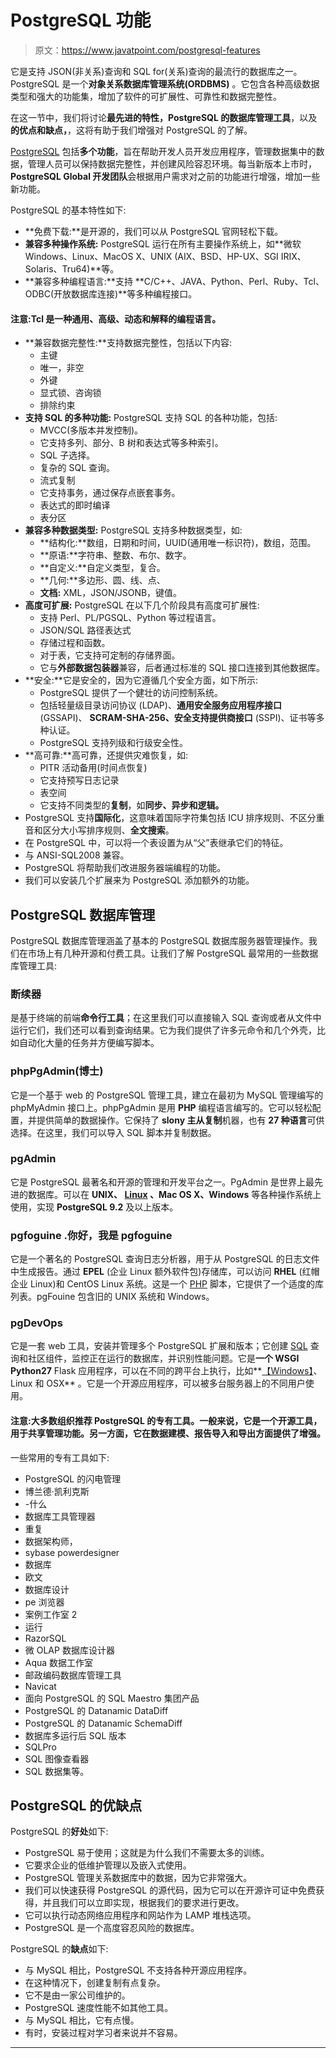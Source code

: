 # PostgreSQL 功能

> 原文：<https://www.javatpoint.com/postgresql-features>

它是支持 JSON(非关系)查询和 SQL for(关系)查询的最流行的数据库之一。PostgreSQL 是一个**对象关系数据库管理系统(ORDBMS)** 。它包含各种高级数据类型和强大的功能集，增加了软件的可扩展性、可靠性和数据完整性。

在这一节中，我们将讨论**最先进的特性，PostgreSQL 的数据库管理工具**，以及**的优点和缺点，**，这将有助于我们增强对 PostgreSQL 的了解。

[PostgreSQL](https://www.javatpoint.com/postgresql-tutorial) 包括**多个功能**，旨在帮助开发人员开发应用程序，管理数据集中的数据，管理人员可以保持数据完整性，并创建风险容忍环境。每当新版本上市时， **PostgreSQL Global 开发团队**会根据用户需求对之前的功能进行增强，增加一些新功能。

PostgreSQL 的基本特性如下:

*   **免费下载:**是开源的，我们可以从 PostgreSQL 官网轻松下载。
*   **兼容多种操作系统:** PostgreSQL 运行在所有主要操作系统上，如**微软 Windows、Linux、MacOS X、UNIX (AIX、BSD、HP-UX、SGI IRIX、Solaris、Tru64)**等。
*   **兼容多种编程语言:**支持 **C/C++、JAVA、Python、Perl、Ruby、Tcl、ODBC(开放数据库连接)**等多种编程接口。

#### 注意:Tcl 是一种通用、高级、动态和解释的编程语言。

*   **兼容数据完整性:**支持数据完整性，包括以下内容:
    *   主键
    *   唯一，非空
    *   外键
    *   显式锁、咨询锁
    *   排除约束
*   **支持 SQL 的多种功能:** PostgreSQL 支持 SQL 的各种功能，包括:
    *   MVCC(多版本并发控制)。
    *   它支持多列、部分、B 树和表达式等多种索引。
    *   SQL 子选择。
    *   复杂的 SQL 查询。
    *   流式复制
    *   它支持事务，通过保存点嵌套事务。
    *   表达式的即时编译
    *   表分区
*   **兼容多种数据类型:** PostgreSQL 支持多种数据类型，如:
    *   **结构化:**数组，日期和时间，UUID(通用唯一标识符)，数组，范围。
    *   **原语:**字符串、整数、布尔、数字。
    *   **自定义:**自定义类型，复合。
    *   **几何:**多边形、圆、线、点、
    *   **文档:** XML，JSON/JSONB，键值。
*   **高度可扩展:** PostgreSQL 在以下几个阶段具有高度可扩展性:
    *   支持 Perl、PL/PGSQL、Python 等过程语言。
    *   JSON/SQL 路径表达式
    *   存储过程和函数。
    *   对于表，它支持可定制的存储界面。
    *   它与**外部数据包装器**兼容，后者通过标准的 SQL 接口连接到其他数据库。
*   **安全:**它是安全的，因为它遵循几个安全方面，如下所示:
    *   PostgreSQL 提供了一个健壮的访问控制系统。
    *   包括轻量级目录访问协议 (LDAP)、**通用安全服务应用程序接口** (GSSAPI)、 **SCRAM-SHA-256、安全支持提供商接口** (SSPI)、证书等多种认证。
    *   PostgreSQL 支持列级和行级安全性。
*   **高可靠:**高可靠，还提供灾难恢复，如:
    *   PITR 活动备用(时间点恢复)
    *   它支持预写日志记录
    *   表空间
    *   它支持不同类型的**复制**，如**同步、异步和逻辑。**
*   PostgreSQL 支持**国际化**，这意味着国际字符集包括 ICU 排序规则、不区分重音和区分大小写排序规则、**全文搜索**。
*   在 PostgreSQL 中，可以将一个表设置为从“父”表继承它们的特征。
*   与 ANSI-SQL2008 兼容。
*   PostgreSQL 将帮助我们改进服务器端编程的功能。
*   我们可以安装几个扩展来为 PostgreSQL 添加额外的功能。

## PostgreSQL 数据库管理

PostgreSQL 数据库管理涵盖了基本的 PostgreSQL 数据库服务器管理操作。我们在市场上有几种开源和付费工具。让我们了解 PostgreSQL 最常用的一些数据库管理工具:

### 断续器

是基于终端的前端**命令行工具**；在这里我们可以直接输入 SQL 查询或者从文件中运行它们，我们还可以看到查询结果。它为我们提供了许多元命令和几个外壳，比如自动化大量的任务并方便编写脚本。

### phpPgAdmin(博士)

它是一个基于 web 的 PostgreSQL 管理工具，建立在最初为 MySQL 管理编写的 phpMyAdmin 接口上。phpPgAdmin 是用 **PHP** 编程语言编写的。它可以轻松配置，并提供简单的数据操作。它保持了 **slony 主从复制**机器，也有 **27 种语言**可供选择。在这里，我们可以导入 SQL 脚本并复制数据。

### pgAdmin

它是 PostgreSQL 最著名和开源的管理和开发平台之一。PgAdmin 是世界上最先进的数据库。可以在 **UNIX、 [Linux](https://www.javatpoint.com/linux-tutorial) 、Mac OS X、Windows** 等各种操作系统上使用，实现 **PostgreSQL 9.2** 及以上版本。

### pgfoguine .你好，我是 pgfoguine

它是一个著名的 PostgreSQL 查询日志分析器，用于从 PostgreSQL 的日志文件中生成报告。通过 **EPEL** (企业 Linux 额外软件包)存储库，可以访问 **RHEL** (红帽企业 Linux)和 CentOS Linux 系统。这是一个 [PHP](https://www.javatpoint.com/php-tutorial) 脚本，它提供了一个适度的库列表。pgFouine 包含旧的 UNIX 系统和 Windows。

### pgDevOps

它是一套 web 工具，安装并管理多个 PostgreSQL 扩展和版本；它创建 [SQL](https://www.javatpoint.com/sql-tutorial) 查询和社区组件，监控正在运行的数据库，并识别性能问题。它是**一个 WSGI Python27** Flask 应用程序，可以在不同的跨平台上执行，比如**[【Windows】](https://www.javatpoint.com/windows)、Linux 和 OSX** 。它是一个开源应用程序，可以被多台服务器上的不同用户使用。

#### 注意:大多数组织推荐 PostgreSQL 的专有工具。一般来说，它是一个开源工具，用于共享管理功能。另一方面，它在数据建模、报告导入和导出方面提供了增强。

一些常用的专有工具如下:

*   PostgreSQL 的闪电管理
*   博兰德·凯利克斯
*   -什么
*   数据库工具管理器
*   重复
*   数据架构师，
*   sybase powerdesigner
*   数据库
*   欧文
*   数据库设计
*   pe 浏览器
*   案例工作室 2
*   运行
*   RazorSQL
*   微 OLAP 数据库设计器
*   Aqua 数据工作室
*   邮政编码数据库管理工具
*   Navicat
*   面向 PostgreSQL 的 SQL Maestro 集团产品
*   PostgreSQL 的 Datanamic DataDiff
*   PostgreSQL 的 Datanamic SchemaDiff
*   数据库多运行后 SQL 版本
*   SQLPro
*   SQL 图像查看器
*   SQL 数据集等。

## PostgreSQL 的优缺点

PostgreSQL 的**好处**如下:

*   PostgreSQL 易于使用；这就是为什么我们不需要太多的训练。
*   它要求企业的低维护管理以及嵌入式使用。
*   PostgreSQL 管理关系数据库中的数据，因为它非常强大。
*   我们可以快速获得 PostgreSQL 的源代码，因为它可以在开源许可证中免费获得，并且我们可以立即实现，根据我们的要求进行更改。
*   它可以执行动态网络应用程序和网站作为 LAMP 堆栈选项。
*   PostgreSQL 是一个高度容忍风险的数据库。

PostgreSQL 的**缺点**如下:

*   与 MySQL 相比，PostgreSQL 不支持各种开源应用程序。
*   在这种情况下，创建复制有点复杂。
*   它不是由一家公司维护的。
*   PostgreSQL 速度性能不如其他工具。
*   与 MySQL 相比，它有点慢。
*   有时，安装过程对学习者来说并不容易。

* * *
